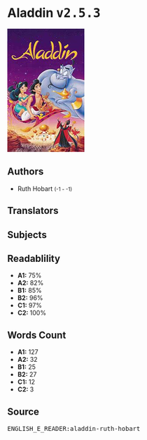 # Aladdin <kbd>v2.5.3</kbd>

![](./cover.medium.jpg "")

## Authors


 - Ruth Hobart <small>(-1 - -1)</small>

## Translators



## Subjects



## Readablility


 - **A1:** 75%
 - **A2:** 82%
 - **B1:** 85%
 - **B2:** 96%
 - **C1:** 97%
 - **C2:** 100%

## Words Count


 - **A1:** 127
 - **A2:** 32
 - **B1:** 25
 - **B2:** 27
 - **C1:** 12
 - **C2:** 3

## Source


<kbd>ENGLISH_E_READER:aladdin-ruth-hobart</kbd>
